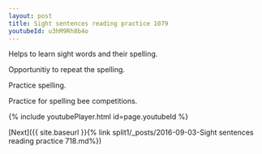 ```yaml
---
layout: post
title: Sight sentences reading practice 1079
youtubeId: u3hM9Rh8b4o
---
```

 
 
Helps to learn sight words and their spelling.

Opportunitiy to repeat the spelling. 

Practice spelling. 
 
Practice for spelling bee competitions. 
 
{% include youtubePlayer.html id=page.youtubeId %}
 
 

[Next]({{ site.baseurl }}{% link  split1/_posts/2016-09-03-Sight sentences reading practice 718.md%})
 
